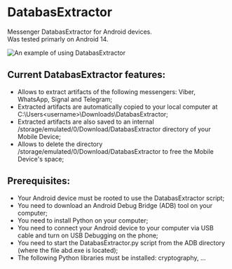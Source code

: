# DatabasExtractor
Messenger DatabasExtractor for Android devices.\
Was tested primarly on Android 14.

![An example of using DatabasExtractor](https://github.com/user-attachments/assets/891ab671-9f63-43a8-938b-e4aa3872d905)

## Current DatabasExtractor features:
- Allows to extract artifacts of the following messengers: Viber, WhatsApp, Signal and Telegram;
- Extracted artifacts are automatically copied to your local computer at C:\Users\<username>\Downloads\DatabasExtractor;
- Extracted artifacts are also saved to an internal /storage/emulated/0/Download/DatabasExtractor directory of your Mobile Device;
- Allows to delete the directory /storage/emulated/0/Download/DatabasExtractor to free the Mobile Device's space;


## Prerequisites:
- Your Android device must be rooted to use the DatabasExtractor script;
- You need to download an Android Debug Bridge (ADB) tool on your computer;
- You need to install Python on your computer;
- You need to connect your Android device to your computer via USB cable and turn on USB Debugging on the phone;
- You need to start the DatabasExtractor.py script from the ADB directory (where the file abd.exe is located);
- The following Python libraries must be installed: cryptography, ...
